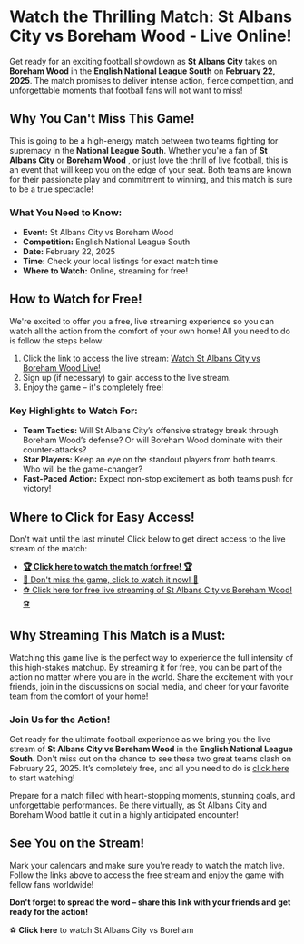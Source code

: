 # Watch the Thrilling Match: St Albans City vs Boreham Wood - Live Online!

Get ready for an exciting football showdown as **St Albans City** takes on **Boreham Wood** in the **English National League South** on **February 22, 2025**. The match promises to deliver intense action, fierce competition, and unforgettable moments that football fans will not want to miss!

## Why You Can't Miss This Game!

This is going to be a high-energy match between two teams fighting for supremacy in the **National League South**. Whether you're a fan of **St Albans City** or **Boreham Wood** , or just love the thrill of live football, this is an event that will keep you on the edge of your seat. Both teams are known for their passionate play and commitment to winning, and this match is sure to be a true spectacle!

### What You Need to Know:

- **Event:** St Albans City vs Boreham Wood
- **Competition:** English National League South
- **Date:** February 22, 2025
- **Time:** Check your local listings for exact match time
- **Where to Watch:** Online, streaming for free!

## How to Watch for Free!

We're excited to offer you a free, live streaming experience so you can watch all the action from the comfort of your own home! All you need to do is follow the steps below:

1. Click the link to access the live stream: [Watch St Albans City vs Boreham Wood Live!](https://tinyurl.com/livestreamfreeo?st=St+Albans+City+vs+Boreham+Wood&si=gh)
2. Sign up (if necessary) to gain access to the live stream.
3. Enjoy the game – it's completely free!

### Key Highlights to Watch For:

- **Team Tactics:** Will St Albans City’s offensive strategy break through Boreham Wood’s defense? Or will Boreham Wood dominate with their counter-attacks?
- **Star Players:** Keep an eye on the standout players from both teams. Who will be the game-changer?
- **Fast-Paced Action:** Expect non-stop excitement as both teams push for victory!

## Where to Click for Easy Access!

Don't wait until the last minute! Click below to get direct access to the live stream of the match:

- [**🏆 Click here to watch the match for free! 🏆**](https://tinyurl.com/livestreamfreeo?st=St+Albans+City+vs+Boreham+Wood&si=gh)
- [🔴 Don't miss the game, click to watch it now! 🔴](https://tinyurl.com/livestreamfreeo?st=St+Albans+City+vs+Boreham+Wood&si=gh)
- [⚽ Click here for free live streaming of St Albans City vs Boreham Wood! ⚽](https://tinyurl.com/livestreamfreeo?st=St+Albans+City+vs+Boreham+Wood&si=gh)

## Why Streaming This Match is a Must:

Watching this game live is the perfect way to experience the full intensity of this high-stakes matchup. By streaming it for free, you can be part of the action no matter where you are in the world. Share the excitement with your friends, join in the discussions on social media, and cheer for your favorite team from the comfort of your home!

### Join Us for the Action!

Get ready for the ultimate football experience as we bring you the live stream of **St Albans City vs Boreham Wood** in the **English National League South**. Don't miss out on the chance to see these two great teams clash on February 22, 2025. It’s completely free, and all you need to do is [click here](https://tinyurl.com/livestreamfreeo?st=St+Albans+City+vs+Boreham+Wood&si=gh) to start watching!

Prepare for a match filled with heart-stopping moments, stunning goals, and unforgettable performances. Be there virtually, as St Albans City and Boreham Wood battle it out in a highly anticipated encounter!

## See You on the Stream!

Mark your calendars and make sure you're ready to watch the match live. Follow the links above to access the free stream and enjoy the game with fellow fans worldwide!

**Don't forget to spread the word – share this link with your friends and get ready for the action!**

⚽ **Click here** to watch St Albans City vs Boreham
